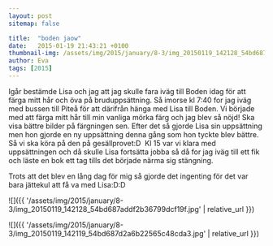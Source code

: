 ```yaml
---
layout: post
sitemap: false

title:  "boden jaow"
date:   2015-01-19 21:43:21 +0100
thumbnail-img: /assets/img/2015/january/8-3/img_20150119_142128_54bd687addf2b36799dcf19f.jpg
author: Eva
tags: [2015]
---
```


Igår bestämde Lisa och jag att jag skulle fara iväg till Boden idag för att färga mitt hår och öva på bruduppsättning. Så imorse kl 7:40 for jag iväg med bussen till Piteå för att därifrån hänga med Lisa till Boden. Vi började med att färga mitt hår till min vanliga mörka färg och jag blev så nöjd! Ska visa bättre bilder på färgningen sen. Efter det så gjorde Lisa sin uppsättning men hon gjorde en ny uppsättning denna gång som hon tyckte blev bättre. Så vi ska köra på den på gesällprovet:D  Kl 15 var vi klara med uppsättningen och då skulle Lisa fortsätta jobba så då for jag iväg till ett fik och läste en bok ett tag tills det började närma sig stängning. 

Trots att det blev en lång dag för mig så gjorde det ingenting för det var bara jättekul att få va med Lisa:D:D

![]({{ '/assets/img/2015/january/8-3/img_20150119_142128_54bd687addf2b36799dcf19f.jpg'  | relative_url }})

![]({{ '/assets/img/2015/january/8-3/img_20150119_142119_54bd687d2a6b22565c48cda3.jpg'  | relative_url }})

